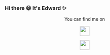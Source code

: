 ### Hi there 😄 It's Edward ✨

<div display="inline-block" align="center">
  <p>You can find me on</p>
  <a href="https://www.linkedin.com/in/edward-cheng-015894229/"><img height="30px" src="https://img.shields.io/badge/LinkedIn-0077B5?style=for-the-badge&logo=linkedin&logoColor=white"></a>
  
  <a href="https://ed-cheng.github.io/"><img height="30px" src="https://img.shields.io/badge/GitHub-100000?style=for-the-badge&logo=github&logoColor=white"/></a>
</div>

<!--
**Ed-Cheng/Ed-Cheng** is a ✨ _special_ ✨ repository because its `README.md` (this file) appears on your GitHub profile.

Here are some ideas to get you started:

- 🔭 I’m currently working on ...
- 🌱 I’m currently learning ...
- 👯 I’m looking to collaborate on ...
- 🤔 I’m looking for help with ...
- 💬 Ask me about ...
- 📫 How to reach me: ...
- 😄 Pronouns: ...
- ⚡ Fun fact: ... 
-->
